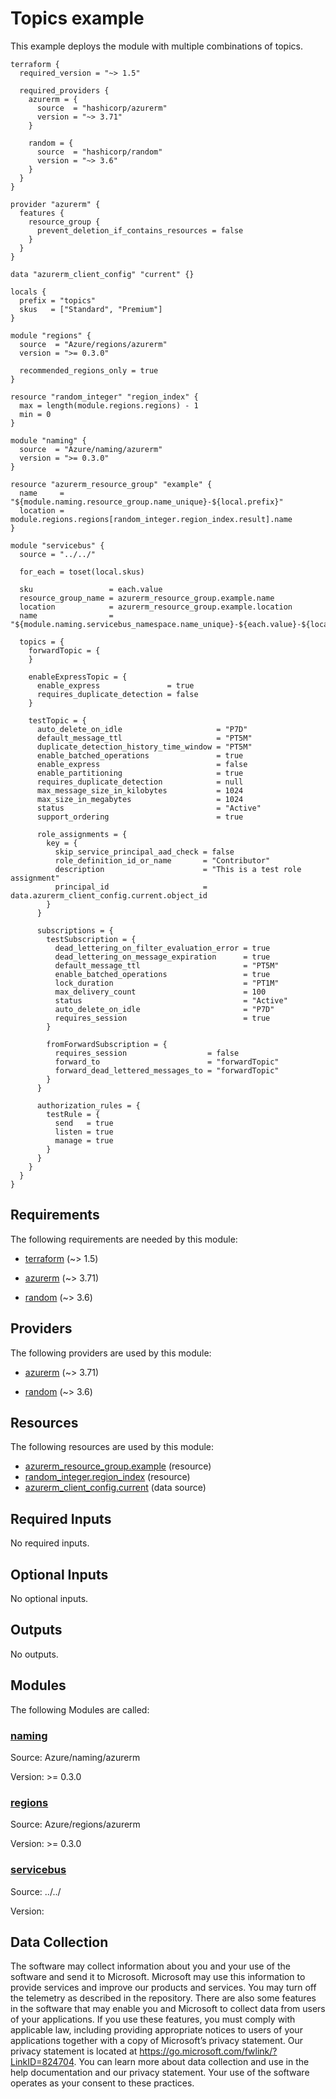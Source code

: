 <!-- BEGIN_TF_DOCS -->
# Topics example

This example deploys the module with multiple combinations of topics.

```hcl
terraform {
  required_version = "~> 1.5"

  required_providers {
    azurerm = {
      source  = "hashicorp/azurerm"
      version = "~> 3.71"
    }

    random = {
      source  = "hashicorp/random"
      version = "~> 3.6"
    }
  }
}

provider "azurerm" {
  features {
    resource_group {
      prevent_deletion_if_contains_resources = false
    }
  }
}

data "azurerm_client_config" "current" {}

locals {
  prefix = "topics"
  skus   = ["Standard", "Premium"]
}

module "regions" {
  source  = "Azure/regions/azurerm"
  version = ">= 0.3.0"

  recommended_regions_only = true
}

resource "random_integer" "region_index" {
  max = length(module.regions.regions) - 1
  min = 0
}

module "naming" {
  source  = "Azure/naming/azurerm"
  version = ">= 0.3.0"
}

resource "azurerm_resource_group" "example" {
  name     = "${module.naming.resource_group.name_unique}-${local.prefix}"
  location = module.regions.regions[random_integer.region_index.result].name
}

module "servicebus" {
  source = "../../"

  for_each = toset(local.skus)

  sku                 = each.value
  resource_group_name = azurerm_resource_group.example.name
  location            = azurerm_resource_group.example.location
  name                = "${module.naming.servicebus_namespace.name_unique}-${each.value}-${local.prefix}"

  topics = {
    forwardTopic = {
    }

    enableExpressTopic = {
      enable_express               = true
      requires_duplicate_detection = false
    }

    testTopic = {
      auto_delete_on_idle                     = "P7D"
      default_message_ttl                     = "PT5M"
      duplicate_detection_history_time_window = "PT5M"
      enable_batched_operations               = true
      enable_express                          = false
      enable_partitioning                     = true
      requires_duplicate_detection            = null
      max_message_size_in_kilobytes           = 1024
      max_size_in_megabytes                   = 1024
      status                                  = "Active"
      support_ordering                        = true

      role_assignments = {
        key = {
          skip_service_principal_aad_check = false
          role_definition_id_or_name       = "Contributor"
          description                      = "This is a test role assignment"
          principal_id                     = data.azurerm_client_config.current.object_id
        }
      }

      subscriptions = {
        testSubscription = {
          dead_lettering_on_filter_evaluation_error = true
          dead_lettering_on_message_expiration      = true
          default_message_ttl                       = "PT5M"
          enable_batched_operations                 = true
          lock_duration                             = "PT1M"
          max_delivery_count                        = 100
          status                                    = "Active"
          auto_delete_on_idle                       = "P7D"
          requires_session                          = true
        }

        fromForwardSubscription = {
          requires_session                  = false
          forward_to                        = "forwardTopic"
          forward_dead_lettered_messages_to = "forwardTopic"
        }
      }

      authorization_rules = {
        testRule = {
          send   = true
          listen = true
          manage = true
        }
      }
    }
  }
}
```

<!-- markdownlint-disable MD033 -->
## Requirements

The following requirements are needed by this module:

- <a name="requirement_terraform"></a> [terraform](#requirement\_terraform) (~> 1.5)

- <a name="requirement_azurerm"></a> [azurerm](#requirement\_azurerm) (~> 3.71)

- <a name="requirement_random"></a> [random](#requirement\_random) (~> 3.6)

## Providers

The following providers are used by this module:

- <a name="provider_azurerm"></a> [azurerm](#provider\_azurerm) (~> 3.71)

- <a name="provider_random"></a> [random](#provider\_random) (~> 3.6)

## Resources

The following resources are used by this module:

- [azurerm_resource_group.example](https://registry.terraform.io/providers/hashicorp/azurerm/latest/docs/resources/resource_group) (resource)
- [random_integer.region_index](https://registry.terraform.io/providers/hashicorp/random/latest/docs/resources/integer) (resource)
- [azurerm_client_config.current](https://registry.terraform.io/providers/hashicorp/azurerm/latest/docs/data-sources/client_config) (data source)

<!-- markdownlint-disable MD013 -->
## Required Inputs

No required inputs.

## Optional Inputs

No optional inputs.

## Outputs

No outputs.

## Modules

The following Modules are called:

### <a name="module_naming"></a> [naming](#module\_naming)

Source: Azure/naming/azurerm

Version: >= 0.3.0

### <a name="module_regions"></a> [regions](#module\_regions)

Source: Azure/regions/azurerm

Version: >= 0.3.0

### <a name="module_servicebus"></a> [servicebus](#module\_servicebus)

Source: ../../

Version:

<!-- markdownlint-disable-next-line MD041 -->
## Data Collection

The software may collect information about you and your use of the software and send it to Microsoft. Microsoft may use this information to provide services and improve our products and services. You may turn off the telemetry as described in the repository. There are also some features in the software that may enable you and Microsoft to collect data from users of your applications. If you use these features, you must comply with applicable law, including providing appropriate notices to users of your applications together with a copy of Microsoft’s privacy statement. Our privacy statement is located at <https://go.microsoft.com/fwlink/?LinkID=824704>. You can learn more about data collection and use in the help documentation and our privacy statement. Your use of the software operates as your consent to these practices.
<!-- END_TF_DOCS -->